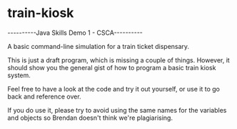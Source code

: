 # train-kiosk
  ----------Java Skills Demo 1 - CSCA----------
  
A basic command-line simulation for a train ticket dispensary.

This is just a draft program, which is missing a couple of things.
However, it should show you the general gist of how to program a
basic train kiosk system.

Feel free to have a look at the code and try it out yourself, or use
it to go back and reference over.

If you do use it, please try to avoid using the same names for the
variables and objects so Brendan doesn't think we're plagiarising.
